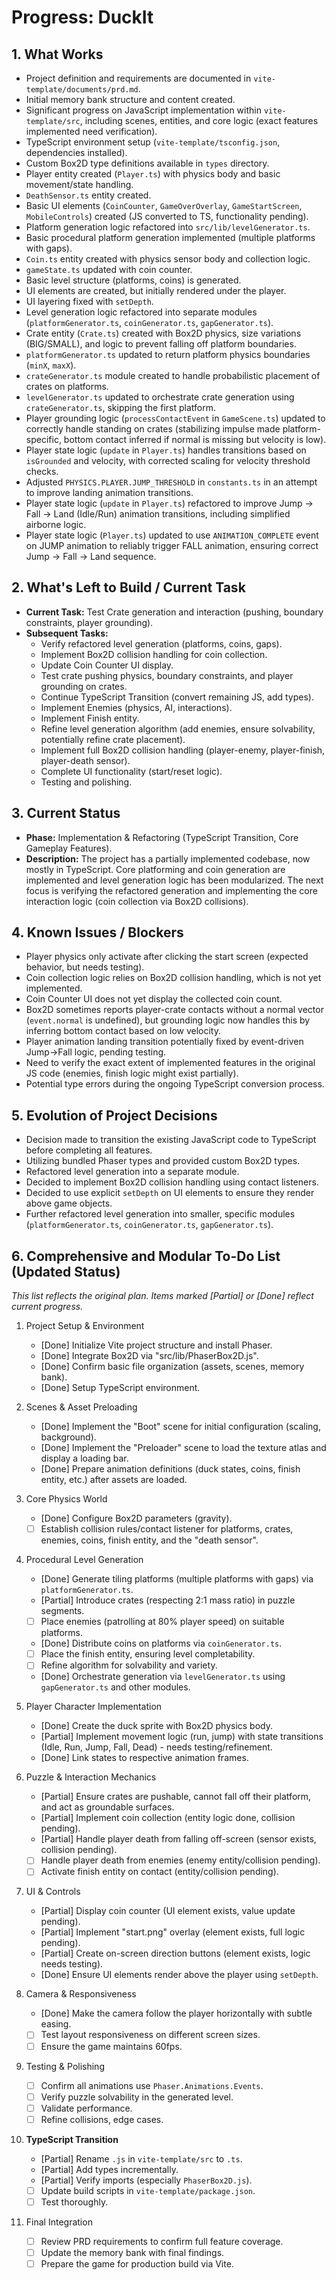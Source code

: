 # Progress: DuckIt

## 1. What Works

- Project definition and requirements are documented in `vite-template/documents/prd.md`.
- Initial memory bank structure and content created.
- Significant progress on JavaScript implementation within `vite-template/src`, including scenes, entities, and core logic (exact features implemented need verification).
- TypeScript environment setup (`vite-template/tsconfig.json`, dependencies installed).
- Custom Box2D type definitions available in `types` directory.
- Player entity created (`Player.ts`) with physics body and basic movement/state handling.
- `DeathSensor.ts` entity created.
- Basic UI elements (`CoinCounter`, `GameOverOverlay`, `GameStartScreen`, `MobileControls`) created (JS converted to TS, functionality pending).
- Platform generation logic refactored into `src/lib/levelGenerator.ts`.
- Basic procedural platform generation implemented (multiple platforms with gaps).
- `Coin.ts` entity created with physics sensor body and collection logic.
- `gameState.ts` updated with coin counter.
- Basic level structure (platforms, coins) is generated.
- UI elements are created, but initially rendered under the player.
- UI layering fixed with `setDepth`.
- Level generation logic refactored into separate modules (`platformGenerator.ts`, `coinGenerator.ts`, `gapGenerator.ts`).
- Crate entity (`Crate.ts`) created with Box2D physics, size variations (BIG/SMALL), and logic to prevent falling off platform boundaries.
- `platformGenerator.ts` updated to return platform physics boundaries (`minX`, `maxX`).
- `crateGenerator.ts` module created to handle probabilistic placement of crates on platforms.
- `levelGenerator.ts` updated to orchestrate crate generation using `crateGenerator.ts`, skipping the first platform.
- Player grounding logic (`processContactEvent` in `GameScene.ts`) updated to correctly handle standing on crates (stabilizing impulse made platform-specific, bottom contact inferred if normal is missing but velocity is low).
- Player state logic (`update` in `Player.ts`) handles transitions based on `isGrounded` and velocity, with corrected scaling for velocity threshold checks.
- Adjusted `PHYSICS.PLAYER.JUMP_THRESHOLD` in `constants.ts` in an attempt to improve landing animation transitions.
- Player state logic (`update` in `Player.ts`) refactored to improve Jump -> Fall -> Land (Idle/Run) animation transitions, including simplified airborne logic.
- Player state logic (`Player.ts`) updated to use `ANIMATION_COMPLETE` event on JUMP animation to reliably trigger FALL animation, ensuring correct Jump -> Fall -> Land sequence.

## 2. What's Left to Build / Current Task

- **Current Task:** Test Crate generation and interaction (pushing, boundary constraints, player grounding).
- **Subsequent Tasks:**
  - Verify refactored level generation (platforms, coins, gaps).
  - Implement Box2D collision handling for coin collection.
  - Update Coin Counter UI display.
  - Test crate pushing physics, boundary constraints, and player grounding on crates.
  - Continue TypeScript Transition (convert remaining JS, add types).
  - Implement Enemies (physics, AI, interactions).
  - Implement Finish entity.
  - Refine level generation algorithm (add enemies, ensure solvability, potentially refine crate placement).
  - Implement full Box2D collision handling (player-enemy, player-finish, player-death sensor).
  - Complete UI functionality (start/reset logic).
  - Testing and polishing.

## 3. Current Status

- **Phase:** Implementation & Refactoring (TypeScript Transition, Core Gameplay Features).
- **Description:** The project has a partially implemented codebase, now mostly in TypeScript. Core platforming and coin generation are implemented and level generation logic has been modularized. The next focus is verifying the refactored generation and implementing the core interaction logic (coin collection via Box2D collisions).

## 4. Known Issues / Blockers

- Player physics only activate after clicking the start screen (expected behavior, but needs testing).
- Coin collection logic relies on Box2D collision handling, which is not yet implemented.
- Coin Counter UI does not yet display the collected coin count.
- Box2D sometimes reports player-crate contacts without a normal vector (`event.normal` is undefined), but grounding logic now handles this by inferring bottom contact based on low velocity.
- Player animation landing transition potentially fixed by event-driven Jump->Fall logic, pending testing.
- Need to verify the exact extent of implemented features in the original JS code (enemies, finish logic might exist partially).
- Potential type errors during the ongoing TypeScript conversion process.

## 5. Evolution of Project Decisions

- Decision made to transition the existing JavaScript code to TypeScript before completing all features.
- Utilizing bundled Phaser types and provided custom Box2D types.
- Refactored level generation into a separate module.
- Decided to implement Box2D collision handling using contact listeners.
- Decided to use explicit `setDepth` on UI elements to ensure they render above game objects.
- Further refactored level generation into smaller, specific modules (`platformGenerator.ts`, `coinGenerator.ts`, `gapGenerator.ts`).

## 6. Comprehensive and Modular To-Do List (Updated Status)

_This list reflects the original plan. Items marked [Partial] or [Done] reflect current progress._

1. Project Setup & Environment

   - [Done] Initialize Vite project structure and install Phaser.
   - [Done] Integrate Box2D via "src/lib/PhaserBox2D.js".
   - [Done] Confirm basic file organization (assets, scenes, memory bank).
   - [Done] Setup TypeScript environment.

2. Scenes & Asset Preloading

   - [Done] Implement the "Boot" scene for initial configuration (scaling, background).
   - [Done] Implement the "Preloader" scene to load the texture atlas and display a loading bar.
   - [Done] Prepare animation definitions (duck states, coins, finish entity, etc.) after assets are loaded.

3. Core Physics World

   - [Done] Configure Box2D parameters (gravity).
   - [ ] Establish collision rules/contact listener for platforms, crates, enemies, coins, finish entity, and the "death sensor".

4. Procedural Level Generation

   - [Done] Generate tiling platforms (multiple platforms with gaps) via `platformGenerator.ts`.
   - [Partial] Introduce crates (respecting 2:1 mass ratio) in puzzle segments.
   - [ ] Place enemies (patrolling at 80% player speed) on suitable platforms.
   - [Done] Distribute coins on platforms via `coinGenerator.ts`.
   - [ ] Place the finish entity, ensuring level completability.
   - [ ] Refine algorithm for solvability and variety.
   - [Done] Orchestrate generation via `levelGenerator.ts` using `gapGenerator.ts` and other modules.

5. Player Character Implementation

   - [Done] Create the duck sprite with Box2D physics body.
   - [Partial] Implement movement logic (run, jump) with state transitions (Idle, Run, Jump, Fall, Dead) - needs testing/refinement.
   - [Done] Link states to respective animation frames.

6. Puzzle & Interaction Mechanics

   - [Partial] Ensure crates are pushable, cannot fall off their platform, and act as groundable surfaces.
   - [Partial] Implement coin collection (entity logic done, collision pending).
   - [Partial] Handle player death from falling off-screen (sensor exists, collision pending).
   - [ ] Handle player death from enemies (enemy entity/collision pending).
   - [ ] Activate finish entity on contact (entity/collision pending).

7. UI & Controls

   - [Partial] Display coin counter (UI element exists, value update pending).
   - [Partial] Implement "start.png" overlay (element exists, full logic pending).
   - [Partial] Create on-screen direction buttons (element exists, logic needs testing).
   - [Done] Ensure UI elements render above the player using `setDepth`.

8. Camera & Responsiveness

   - [Done] Make the camera follow the player horizontally with subtle easing.
   - [ ] Test layout responsiveness on different screen sizes.
   - [ ] Ensure the game maintains 60fps.

9. Testing & Polishing

   - [ ] Confirm all animations use `Phaser.Animations.Events`.
   - [ ] Verify puzzle solvability in the generated level.
   - [ ] Validate performance.
   - [ ] Refine collisions, edge cases.

10. **TypeScript Transition**

    - [Partial] Rename `.js` in `vite-template/src` to `.ts`.
    - [Partial] Add types incrementally.
    - [Partial] Verify imports (especially `PhaserBox2D.js`).
    - [ ] Update build scripts in `vite-template/package.json`.
    - [ ] Test thoroughly.

11. Final Integration
    - [ ] Review PRD requirements to confirm full feature coverage.
    - [ ] Update the memory bank with final findings.
    - [ ] Prepare the game for production build via Vite.
